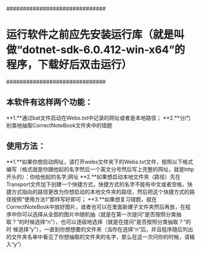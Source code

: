 ##############################
# 运行软件之前应先安装运行库（就是叫做“dotnet-sdk-6.0.412-win-x64”的程序，下载好后双击运行）
##############################
## 本软件有这样两个功能：
  **1.**通过bat文件启动在Webs.txt中记录的网址或者是本地路径；
  **2.**分门别类地抽取CorrectNoteBook文件夹中的错题
## 使用方法：
  **1.**如果你想启动网址，请打开webs文件夹下的Webs.txt文件，按照以下格式编写（格式就是你跟他起的名字然后一个英文分号然后写上完整的网址，就是http开头的）：你给他起的名字;网址
  **2.**如果想启动本地文件夹（路径）先在Transport文件加下创建一个快捷方式，快捷方式的名字不能有中文或者空格，快捷方式指向的路径更改为你想启动的本地文件夹的路径，然后把这个快捷方式的路径按照“使用方法1”那样写好即可；
  **3.**如果想复习错题，就在CorrectNoteBook中放好图片，或者也可以在里面新建子文件夹然后再放，在程序中你可以选择从全部的图片中随机抽（就是在第一次提问“是否按照分类抽取？”的时候选择“n”），也可以逐级地选择（就是在提问“是否按照分类抽取？”的时    候选择“y”），一直到你想想要的文件夹（当你在选择“n”后，并且程序随后列出的文件夹名单中看见了你想抽取的文件夹的名字，那么在这一次问你的时候，请输入“y”）

